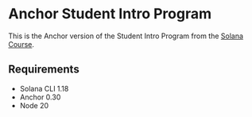 # Anchor Student Intro Program

This is the Anchor version of the Student Intro Program from the [Solana Course](https://solana.com/developers/courses/onchain-development/intro-to-anchor).

## Requirements

- Solana CLI 1.18
- Anchor 0.30
- Node 20